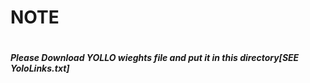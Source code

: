 <h1>NOTE<h1>
<h5>Please Download YOLLO wieghts file and put it in this directory[SEE YoloLinks.txt]
